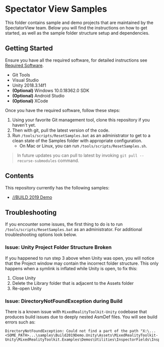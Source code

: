 # Spectator View Samples

This folder contains sample and demo projects that are maintained by the SpectatorView team. Below you will find the instructions on how to get started, as well as the sample folder structure setup and dependencies.

## Getting Started

Ensure you have all the required software, for detailed instructions see [Required Software](../README.md).

- Git Tools
- Visual Studio
- Unity 2018.3.14f1
- __(Optional)__ Windows 10.0.18362.0 SDK
- __(Optional)__ Android Studio
- __(Optional)__ XCode

Once you have the required software, follow these steps:

1. Using your favorite Git management tool, clone this repository if you haven't yet.
2. Then with git, pull the latest version of the code.
3. Run `/tools/scripts/ResetSamples.bat` as an administrator to get to a clean state of the Samples folder with appropriate configuration.
    - On Mac or Linux, you can run `/tools/scripts/ResetSamples.sh`.

> In future updates you can pull to latest by invoking `git pull --recurse-submodules` command.

## Contents

This repository currently has the following samples:

- [//BUILD 2019 Demo](./Build2019Demo.Unity/README.md)

## Troubleshooting

If you encounter some issues, the first thing to do is to run `/tools/scripts/ResetSamples.bat` as an administrator. For additional troubleshooting options look below.

### __Issue:__ Unity Project Folder Structure Broken

If you happened to run step 3 above when Unity was open, you will notice that the Project window may contain the incorrect folder structure. This only happens when a symlink is inflated while Unity is open, to fix this:

1. Close Unity
2. Delete the Library folder that is adjacent to the Assets folder
3. Re-open Unity

### __Issue:__ DirectoryNotFoundException during Build

There is a known issue with `MixedRealityToolkit-Unity` codebase that produces build issues due to deeply nested AsmDef files. You will see build errors such as:

    DirectoryNotFoundException: Could not find a part of the path "X:\...<SOME_PATH>...\samples\Build2019Demo.Unity\Assets\MixedRealityToolkit-Unity\MixedRealityToolkit.Examples\Demos\Utilities\InspectorFields\Inspectors\MixedRealityToolkit.Examples.Demos.Utilities.InspectorFields.Inspectors.asmdef"
